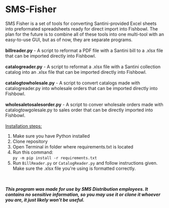 # SMS-Fisher
SMS Fisher is a set of tools for converting Santini-provided Excel sheets into preformated spreadsheets ready for direct import into Fishbowl. The plan for the future is to combine all of these tools into one multi-tool with an easy-to-use GUI, but as of now, they are separate programs. </br></br>
<b>billreader.py</b> - A script to reformat a PDF file with a Santini bill to a .xlsx file that can be imported directly into Fishbowl.</br></br>
<b>catalogreader.py</b> - A script to reformat a .xlsx file with a Santini collection catalog into an .xlsx file that can be imported directly into Fishbowl.</br></br>
<b>catalogtowholesale.py</b> - A script to convert catalogs made with catalogreader.py into wholesale orders that can be imported directly into Fishbowl.</br></br>
<b>wholesaletosalesorder.py</b> - A script to conver wholesale orders made with catalogtowgolesale.py to sales order that can be directly imported into Fishbowl.</br></br>
<u>Installation steps:</u>
<ol>
    <li>Make sure you have Python installed</li>
    <li>Clone repository</li>
    <li>Open Terminal in folder where requirements.txt is located</li>
    <li>Run this command:
    <br><code>py -m pip install -r requirements.txt</code></li>
    <li>Run <code>BillReader.py</code> or <code>CatalogReader.py</code> and follow instructions given. Make sure the .xlsx file you're using is formatted correctly.</li>
</ol>
<br><br>
<b><i>This program was made for use by SMS Distribution employees. It contains no sensitive information, so you may use it or clone it whoever you are, it just likely won't be useful.</i></b>

